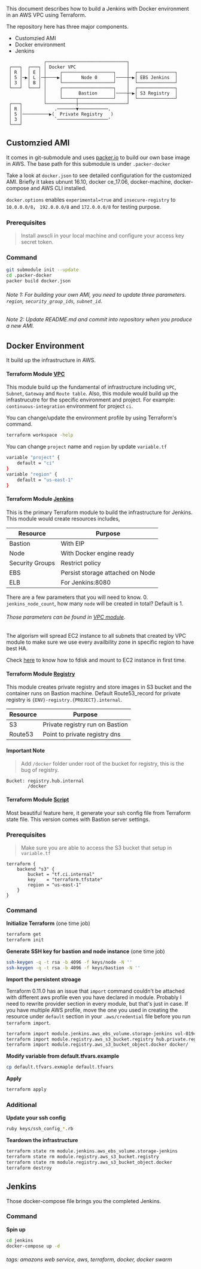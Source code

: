 This document describes how to build a Jenkins with Docker environment in an AWS VPC using Terraform.

The repository here has three major components.

* Customzied AMI
* Docker environment
* Jenkins

```
              ┌──────────────────────────────┐                  
 ┌───┐  ┌───┐ │ Docker VPC                   │                  
 │ R │  │ E │ │     ┌───────────────────┐    │  ┌──────────────┐
 │ 5 │─▶│ L │─┼────▶│       Node 0      │────┼─▶│ EBS Jenkins  │
 │ 3 │  │ B │ │     └───────────────────┘    │  └──────────────┘
 └───┘  └───┘ │     ┌───────────────────┐    │  ┌──────────────┐
              │     │      Bastion      │────┼─▶│ S3 Registry  │
              │     └─────┬─────────────┘    │  └──────────────┘
 ┌───┐        └───────────┼──────────────────┘                  
 │ R │            .───────▼───────────.                         
 │ 5 │──────────▶(  Private Registry   )                        
 │ 3 │            `───────────────────'                         
 └───┘                                                          
```
## Customzied AMI
It comes in git-submodule and uses [packer.io](https://www.packer.io/) to build our own base image in AWS. The base path for this submodule is under `.packer-docker`

Take a look at `docker.json` to see detailed configuration for the customized AMI. Briefly it takes ubnunt 16.10, docker ce_17.06, docker-machine, docker-compose and AWS CLI installed.

`docker.options` enables `experimental=true` and `insecure-registry` to `10.0.0.0/8`， `192.0.0.0/8` and `172.0.0.0/8` for testing purpose.

### Prerequisites
> Install awscli in your local machine and configure your access key secret token.

### Command
```bash
git submodule init --update
cd .packer-docker
packer build docker.json
```

###### Note 1: For building your own AMI, you need to update three parameters. `region`, `security_group_ids`, `subnet_id`.
###### Note 2: Update README.md and commit into repository when you produce a new AMI.

## Docker Environment
It build up the infrastructure in AWS.
#### Terraform Module [VPC](https://github.com/lancekuo/tf-vpc)
This module build up the fundamental of infrastructure including `VPC`, `Subnet`, `Gateway` and `Route table`.
Also, this module would build up the infrastrucutre for the specific environment and project. For example: `continuous-integration` environment for project `ci`.

You can change/update the environment profile by using Terraform's command.
```bash
terraform workspace -help
```

You can change `project` name and `region` by update `variable.tf`
```bash
variable "project" {
    default = "ci"
}
variable "region" {
    default = "us-east-1"
}
```

#### Terraform Module [Jenkins](https://github.com/lancekuo/tf-jenkins)
This is the primary Terraform module to build the infrastructure for Jenkins. This module would create resources includes,

| Resource        | Purpose                          |
| --------------- | -------------------------------- |
| Bastion         | With EIP                         |
| Node            | With Docker engine ready         |
| Security Groups | Restrict policy                  |
| EBS             | Persist storage attached on Node |
| ELB             | For Jenkins:8080                 |

There are a few parameters that you will need to know.
0. `jenkins_node_count`, how many `node` will be created in total? Default is 1.

###### Those parameters can be found in [VPC module](https://github.com/lancekuo/tf-vpc).

The algorism will spread EC2 instance to all subnets that created by VPC module to make sure we use every availbility zone in specific region to have best HA.

Check [here](https://github.com/lancekuo/tf-jenkins/blob/master/ebs.tf) to know how to fdisk and mount to EC2 instance in first time.

#### Terraform Module [Registry](https://github.com/lancekuo/tf-registry)
This module creates private registry and store images in S3 bucket and the container runs on Bastion machine.
Default Route53_record for private registry is `{ENV}-registry.{PROJECT}.internal`.

| Resource | Purpose                         |
| -------- | ------------------------------- |
| S3       | Private registry run on Bastion |
| Route53  | Point to private registry dns   |

#### Important Note
> Add `/docker` folder under root of the bucket for registry, this is the bug of registry.
```hcl
Bucket: registry.hub.internal
        /docker
```

#### Terraform Module [Script](https://github.com/lancekuo/tf-tools)
Most beautiful feature here, it generate your ssh config file from Terraform state file.
This version comes with Bastion server settings.

### Prerequisites
> Make sure you are able to access the S3 bucket that setup in `variable.tf`
```hcl
terraform {
    backend "s3" {
        bucket = "tf.ci.internal"
        key    = "terraform.tfstate"
        region = "us-east-1"
    }
}
```

### Command
**Initialize Terraform**
(one time job)
```bash
terraform get
terraform init
```
**Generate SSH key for bastion and node instance**
(one time job)
```bash
ssh-keygen -q -t rsa -b 4096 -f keys/node -N ''
ssh-keygen -q -t rsa -b 4096 -f keys/bastion -N ''
```
**Import the persistent stroage**

Terraform 0.11.0 has an issue that `import` command couldn't be attached with different aws profile even you have declared in module. Probably I need to rewrite provider section in every module, but that's just in case. If you have multiple AWS profile, move the one you used in creating the resource under `default` section in your `.aws/credential` file before you run `terraform import`.

```bash
terraform import module.jenkins.aws_ebs_volume.storage-jenkins vol-01940bea2da8fd949
terraform import module.registry.aws_s3_bucket.registry hub.private.registry
terraform import module.registry.aws_s3_bucket_object.docker docker/
```
**Modify variable from default.tfvars.example**
```bash
cp default.tfvars.exmaple default.tfvars
```
**Apply**
```bash
terraform apply
```

### Additional

**Update your ssh config**
```bash
ruby keys/ssh_config_*.rb
```

**Teardown the infrastructure**
```bash
terraform state rm module.jenkins.aws_ebs_volume.storage-jenkins
terraform state rm module.registry.aws_s3_bucket.registry
terraform state rm module.registry.aws_s3_bucket_object.docker
terraform destroy
```

## Jenkins
Those docker-compose file brings you the completed Jenkins.

### Command
**Spin up**
```bash
cd jenkins
docker-compose up -d
```

###### tags: amazons web service, aws, terraform, docker, docker swarm